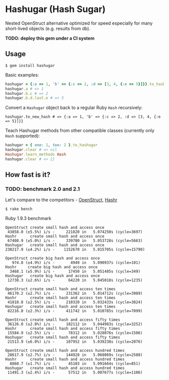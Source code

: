 # Hashugar (Hash Sugar)

Nested OpenStruct alternative optimized for speed especially for many short-lived objects (e.g. results from db).

**TODO: deploy this gem under a CI system**

## Usage

`$ gem install hashugar`

Basic examples:

```ruby
hashugar = {:a => 1, 'b' => {:c => 2, :d => [3, 4, {:e => 5}]}}.to_hashugar
hashugar.a # => 1
hashugar.b.c # => 2
hashugar.b.d.last.e # => 5
```

Convert a `Hashugar` object back to a regular Ruby `Hash` recursively:

`hashugar.to_new_hash # => {:a => 1, 'b' => {:c => 2, :d => [3, 4, {:e => 5}]}}`

Teach Hashugar methods from other compatible classes (currently only `Hash` supported):

```ruby
hashugar = { one: 1, two: 2 }.to_hashugar
hashugar.clear # => nil
Hashugar.learn_methods Hash
hashugar.clear # => {}
```

## How fast is it?
### TODO: benchmark 2.0 and 2.1

Let's compare to the competitors - [OpenStruct](http://www.ruby-doc.org/stdlib-1.9.3/libdoc/ostruct/rdoc/OpenStruct.html), [Hashr](https://github.com/svenfuchs/hashr)

`$ rake bench`

Ruby 1.9.3 benchmark

    OpenStruct create small hash and access once
     43858.0 (±5.5%) i/s -     221820 in   5.074250s (cycle=3697)
    Hashr      create small hash and access once
     67408.9 (±5.0%) i/s -     339780 in   5.053728s (cycle=5663)
    Hashugar   create small hash and access once
    230217.9 (±4.2%) i/s -    1152670 in   5.015705s (cycle=15790)

    OpenStruct create big hash and access once
       974.8 (±4.9%) i/s -       4949 in   5.090937s (cycle=101)
    Hashr     create big hash and access once
      3468.1 (±5.9%) i/s -      17450 in   5.051485s (cycle=349)
    Hashugar   create big hash and access once
     12738.3 (±2.6%) i/s -      64220 in   5.045018s (cycle=1235)

    OpenStruct create small hash and access ten times
     46170.2 (±2.7%) i/s -     231362 in   5.014712s (cycle=3989)
    Hashr      create small hash and access ten times
     41818.8 (±2.5%) i/s -     210320 in   5.032433s (cycle=3824)
    Hashugar   create small hash and access ten times
     82216.8 (±2.3%) i/s -     411742 in   5.010785s (cycle=7099)

    OpenStruct create small hash and access fifty times
     36126.0 (±2.8%) i/s -     182112 in   5.044983s (cycle=3252)
    Hashr      create small hash and access fifty times
     15584.9 (±2.5%) i/s -      78312 in   5.028076s (cycle=1506)
    Hashugar   create small hash and access fifty times
     21513.9 (±6.0%) i/s -     107952 in   5.039238s (cycle=2076)

    OpenStruct create small hash and access hundred times
     28617.9 (±2.7%) i/s -     144928 in   5.068069s (cycle=2588)
    Hashr      create small hash and access hundred times
      8860.7 (±1.7%) i/s -      45103 in   5.091664s (cycle=851)
    Hashugar   create small hash and access hundred times
     11491.3 (±2.4%) i/s -      57512 in   5.007677s (cycle=1106)
